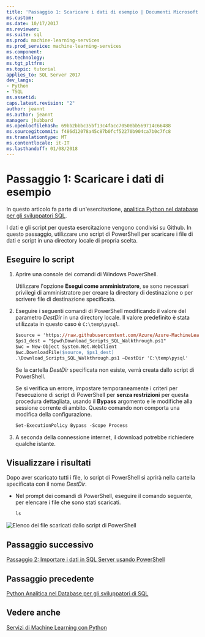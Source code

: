 ```yaml
---
title: 'Passaggio 1: Scaricare i dati di esempio | Documenti Microsoft'
ms.custom: 
ms.date: 10/17/2017
ms.reviewer: 
ms.suite: sql
ms.prod: machine-learning-services
ms.prod_service: machine-learning-services
ms.component: 
ms.technology: 
ms.tgt_pltfrm: 
ms.topic: tutorial
applies_to: SQL Server 2017
dev_langs:
- Python
- TSQL
ms.assetid: 
caps.latest.revision: "2"
author: jeannt
ms.author: jeannt
manager: jhubbard
ms.openlocfilehash: 69bb2bbbc35bf13c4facc70508bb569714c66488
ms.sourcegitcommit: f486d12078a45c87b0fcf52270b904ca7b0c7fc8
ms.translationtype: MT
ms.contentlocale: it-IT
ms.lasthandoff: 01/08/2018
---
```

# <a name="step-1-download-the-sample-data"></a>Passaggio 1: Scaricare i dati di esempio

In questo articolo fa parte di un'esercitazione, [analitica Python nel database per gli sviluppatori SQL](sqldev-in-database-python-for-sql-developers.md). 

I dati e gli script per questa esercitazione vengono condivisi su Github. In questo passaggio, utilizzare uno script di PowerShell per scaricare i file di dati e script in una directory locale di propria scelta.

## <a name="run-the-script"></a>Eseguire lo script

1. Aprire una console dei comandi di Windows PowerShell.

    Utilizzare l'opzione **Esegui come amministratore**, se sono necessari privilegi di amministratore per creare la directory di destinazione o per scrivere file di destinazione specificata.

2. Eseguire i seguenti comandi di PowerShell modificando il valore del parametro *DestDir* in una directory locale.  Il valore predefinito è stata utilizzata in questo caso è `C:\temp\pysql`.

    ```ps
    $source = 'https://raw.githubusercontent.com/Azure/Azure-MachineLearning-DataScience/master/Misc/PythonSQL/Download_Scripts_SQL_Walkthrough.ps1'
    $ps1_dest = "$pwd\Download_Scripts_SQL_Walkthrough.ps1"
    $wc = New-Object System.Net.WebClient
    $wc.DownloadFile($source, $ps1_dest)
    .\Download_Scripts_SQL_Walkthrough.ps1 –DestDir 'C:\temp\pysql'
    ```
    
    Se la cartella *DestDir* specificata non esiste, verrà creata dallo script di PowerShell.
    
    Se si verifica un errore, impostare temporaneamente i criteri per l'esecuzione di script di PowerShell per **senza restrizioni** per questa procedura dettagliata, usando il **Bypass** argomento e le modifiche alla sessione corrente di ambito. Questo comando non comporta una modifica della configurazione.
    
    ```ps
    Set-ExecutionPolicy Bypass -Scope Process
    ```

3. A seconda della connessione internet, il download potrebbe richiedere qualche istante. 

## <a name="view-the-results"></a>Visualizzare i risultati

Dopo aver scaricato tutti i file, lo script di PowerShell si aprirà nella cartella specificata con il nome  *DestDir*. 

+ Nel prompt dei comandi di PowerShell, eseguire il comando seguente, per elencare i file che sono stati scaricati.

    ```ps
    ls
    ```

![Elenco dei file scaricati dallo script di PowerShell](media/sqldev-python-filelist.png "Elenco dei file scaricati dallo script di PowerShell")

## <a name="next-step"></a>Passaggio successivo

[Passaggio 2: Importare i dati in SQL Server usando PowerShell](sqldev-py2-import-data-to-sql-server-using-powershell.md)

## <a name="previous-step"></a>Passaggio precedente

[Python Analitica nel Database per gli sviluppatori di SQL](sqldev-in-database-python-for-sql-developers.md)

## <a name="see-also"></a>Vedere anche

[Servizi di Machine Learning con Python](../python/sql-server-python-services.md)



